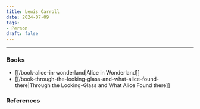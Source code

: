 ```yaml
---
title: Lewis Carroll
date: 2024-07-09
tags:
- Person
draft: false
---
```





---
### Books
- [[/book-alice-in-wonderland|Alice in Wonderland]]
- [[/book-through-the-looking-glass-and-what-alice-found-there|Through the Looking-Glass and What Alice Found there]]



### References

